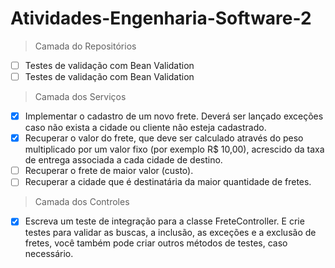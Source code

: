 # Atividades-Engenharia-Software-2
> Camada do Repositórios
- [ ] Testes de validação com Bean Validation
- [ ] Testes de validação com Bean Validation
> Camada dos Serviços
- [x] Implementar o cadastro de um novo frete. Deverá ser lançado exceções caso não 
exista a cidade ou cliente não esteja cadastrado. 
- [x] Recuperar o valor do frete, que deve ser calculado através do peso multiplicado 
por um valor fixo (por exemplo R$ 10,00), acrescido da taxa de entrega associada 
a cada cidade de destino. 
- [ ] Recuperar o frete de maior valor (custo). 
- [ ] Recuperar a cidade que é destinatária da maior quantidade de fretes. 

> Camada dos Controles
 
- [x] Escreva um teste de integração para a classe FreteController. E crie testes para validar 
as buscas, a inclusão, as exceções e a exclusão de fretes, você também pode criar outros 
métodos de testes, caso necessário. 

